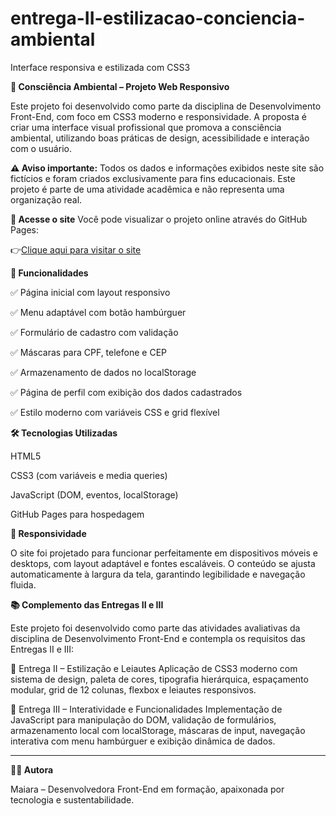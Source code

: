 # entrega-II-estilizacao-conciencia-ambiental
Interface responsiva e estilizada com CSS3

**🌿 Consciência Ambiental – Projeto Web Responsivo**

Este projeto foi desenvolvido como parte da disciplina de Desenvolvimento Front-End, com foco em CSS3 moderno e responsividade. A proposta é criar uma interface visual profissional que promova a consciência ambiental, utilizando boas práticas de design, acessibilidade e interação com o usuário.

**⚠️ Aviso importante:** Todos os dados e informações exibidos neste site são fictícios e foram criados exclusivamente para fins educacionais. Este projeto é parte de uma atividade acadêmica e não representa uma organização real.

**🔗 Acesse o site**
Você pode visualizar o projeto online através do GitHub Pages:

👉[Clique aqui para visitar o site](https://19m20.github.io/entrega-II-estilizacao-conciencia-ambiental/)


**📌 Funcionalidades**

✅ Página inicial com layout responsivo

✅ Menu adaptável com botão hambúrguer

✅ Formulário de cadastro com validação

✅ Máscaras para CPF, telefone e CEP

✅ Armazenamento de dados no localStorage

✅ Página de perfil com exibição dos dados cadastrados

✅ Estilo moderno com variáveis CSS e grid flexível

**🛠️ Tecnologias Utilizadas**

HTML5

CSS3 (com variáveis e media queries)

JavaScript (DOM, eventos, localStorage)

GitHub Pages para hospedagem

**📱 Responsividade**

O site foi projetado para funcionar perfeitamente em dispositivos móveis e desktops, com layout adaptável e fontes escaláveis. O conteúdo se ajusta automaticamente à largura da tela, garantindo legibilidade e navegação fluida.

**📚 Complemento das Entregas II e III**

Este projeto foi desenvolvido como parte das atividades avaliativas da disciplina de Desenvolvimento Front-End e contempla os requisitos das Entregas II e III:

🔹 Entrega II – Estilização e Leiautes Aplicação de CSS3 moderno com sistema de design, paleta de cores, tipografia hierárquica, espaçamento modular, grid de 12 colunas, flexbox e leiautes responsivos.

🔹 Entrega III – Interatividade e Funcionalidades Implementação de JavaScript para manipulação do DOM, validação de formulários, armazenamento local com localStorage, máscaras de input, navegação interativa com menu hambúrguer e exibição dinâmica de dados.

---

**👩‍💻 Autora**

Maiara – Desenvolvedora Front-End em formação, apaixonada por tecnologia e sustentabilidade.

